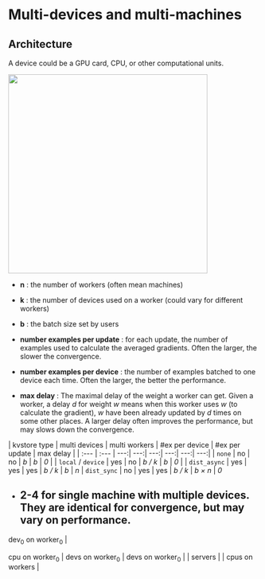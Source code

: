# Multi-devices and multi-machines

## Architecture

A device could be a GPU card, CPU, or other computational units.

<img src=https://raw.githubusercontent.com/dmlc/dmlc.github.io/master/img/mxnet/multi-node/ps_arch.png width=400/>

- **n** : the number of workers (often mean machines)
- **k** : the number of devices used on a worker (could vary for different workers)
- **b** : the batch size set by users

- **number examples per update** : for each update, the number of examples used to
  calculate the averaged gradients. Often the larger, the slower the convergence.
- **number examples per device** : the number of examples batched to one device
  each time. Often the larger, the better the performance.
- **max delay** : The maximal delay of the weight a worker can get. Given a worker,
  a delay *d* for weight *w* means when this worker uses *w* (to calculate the
  gradient), *w* have been already updated by *d* times on some other places. A
  larger delay often improves the performance, but may slows down the
  convergence.


| kvstore type | multi devices | multi workers | #ex per device | #ex per update | max delay |
| :--- | :--- | ---:| ---:| ---:| ---:| ---:| ---:|
| `none` |  no | no | *b* | *b* | *0* |
| `local` / `device` | yes | no | *b / k* | *b* | *0* |
| `dist_async` | yes | yes | yes |  *b / k* | *b* | *n*
| `dist_sync` | no | yes | yes | *b / k* | *b × n* | *0*




- **2-4** for single machine with multiple devices. They are identical for
  convergence, but may vary on performance.
  -
 dev<sub>0</sub> on worker<sub>0</sub> |

  cpu on worker<sub>0</sub> |
  devs on worker<sub>0</sub> |
  devs on worker<sub>0</sub> |
 | servers |
  | cpus on workers |
